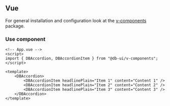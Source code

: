 <!--
SPDX-FileCopyrightText: 2025 DB Systel GmbH

SPDX-License-Identifier: Apache-2.0
-->

## Vue

For general installation and configuration look at the [v-components](https://www.npmjs.com/package/@db-ui/v-components) package.

### Use component

```vue App.vue
<!-- App.vue -->
<script>
import { DBAccordion, DBAccordionItem } from "@db-ui/v-components";
</script>

<template>
	<DBAccordion>
		<DBAccordionItem headlinePlain="Item 1" content="Content 1" />
		<DBAccordionItem headlinePlain="Item 2" content="Content 2" />
		<DBAccordionItem headlinePlain="Item 3" content="Content 3" />
	</DBAccordion>
</template>
```
